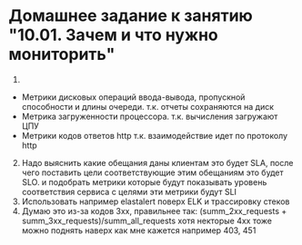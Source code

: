 # Домашнее задание к занятию "10.01. Зачем и что нужно мониторить"

1.
- Метрики дисковых операций ввода-вывода, пропускной способности и длины очереди. т.к. отчеты сохраняются на диск
- Метрика загруженности процессора. т.к. вычисления загружают ЦПУ
- Метрики кодов ответов http т.к. взаимодействие идет по протоколу http
2. Надо выяснить какие обещания даны клиентам это будет SLA, после чего поставить цели соответствующие этим обещаниям это будет SLO. и подобрать метрики которые будут показывать уровень соответствия сервиса с целями эти метрики будут SLI
3. Использовать например elastalert поверх ELK и трассировку стеков
4. Думаю это из-за кодов 3хх, правильнее так: (summ_2xx_requests + summ_3xx_requests)/summ_all_requests хотя некторые 4хх тоже можно поднять наверх как мне кажется например 403, 451
